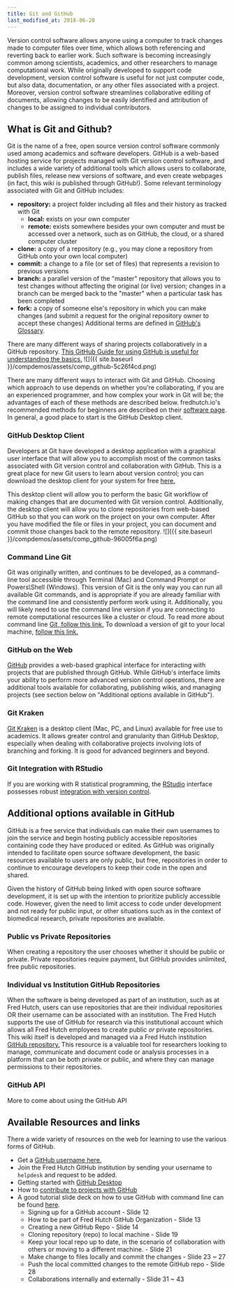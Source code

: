 ```yaml
---
title: Git and GitHub
last_modified_at: 2018-06-20
---
```

Version control software allows anyone using a computer to track changes made to computer files over time, which allows both referencing and reverting back to earlier work. Such software is becoming increasingly common among scientists, academics, and other researchers to manage computational work. While originally developed to support code development, version control software is useful for not just computer code, but also data, documentation, or any other files associated with a project. Moreover, version control software streamlines collaborative editing of documents, allowing changes to be easily identified and attribution of changes to be assigned to individual contributors.   

## What is Git and Github?
Git is the name of a free, open source version control software commonly used among academics and software developers. GitHub is a web-based hosting service for projects managed with Git version control software, and includes a wide variety of additional tools which allows users to collaborate, publish files, release new versions of software, and even create webpages (in fact, this wiki is published through GitHub!). Some relevant terminology associated with Git and GitHub includes:
- **repository:** a project folder including all files and their history as tracked with Git
  - **local:** exists on your own computer
  - **remote:** exists somewhere besides your own computer and must be accessed over a network, such as on GitHub, the cloud, or a shared computer cluster
- **clone:** a copy of a repository (e.g., you may clone a repository from GitHub onto your own local computer)
- **commit:** a change to a file (or set of files) that represents a revision to previous versions
- **branch:** a parallel version of the "master" repository that allows you to test changes without affecting the original (or live) version; changes in a branch can be merged back to the "master" when a particular task has been completed
- **fork:** a copy of someone else's repository in which you can make changes (and submit a request for the original repository owner to accept these changes)
Additional terms are defined in [GitHub's Glossary](https://help.github.com/articles/github-glossary/).

There are many different ways of sharing projects collaboratively in a GitHub repository. [This GitHub Guide for using GitHub is useful for understanding the basics.](https://guides.github.com/introduction/flow/)
![]({{ site.baseurl }}/compdemos/assets/comp_github-5c26f4cd.png)

There are many different ways to interact with Git and GitHub. Choosing which approach to use depends on whether you're collaborating, if you are an experienced programmer, and how complex your work in Git will be; the advantages of each of these methods are described below. fredhutch.io's recommended methods for beginners are described on their [software page](http://www.fredhutch.io/software/). In general, a good place to start is the GitHub Desktop client.

### GitHub Desktop Client
Developers at Git have developed a desktop application with a graphical user interface that will allow you to accomplish most of the common tasks associated with Git version control and collaboration with GitHub. This is a great place for new Git users to learn about version control; you can download the desktop client for your system for free [here.](https://desktop.github.com/)

This desktop client will allow you to perform the basic Git workflow of making changes that are documented with Git version control. Additionally, the desktop client will allow you to clone repositories from web-based GitHub so that you can work on the project on your own computer.  After you have modified the file or files in your project, you can document and commit those changes back to the remote repository.
![]({{ site.baseurl }}/compdemos/assets/comp_github-96005f6a.png)

### Command Line Git
Git was originally written, and continues to be developed, as a command-line tool accessible through Terminal (Mac) and Command Prompt or Powers\Shell (Windows). This version of Git is the only way you can run all available Git commands, and is appropriate if you are already familiar with the command line and consistently perform work using it. Additionally, you will likely need to use the command line version if you are connecting to remote computational resources like a cluster or cloud. To read more about command line [Git, follow this link.](https://git-scm.com/book/en/v2/Getting-Started-Git-Basics)  To download a version of git to your local machine, [follow this link.](https://git-scm.com/book/en/v2/Getting-Started-Installing-Git)

### GitHub on the Web
[GitHub](https://github.com) provides a web-based graphical interface for interacting with projects that are published through GitHub. While GitHub's interface limits your ability to perform more advanced version control operations, there are additional tools available for collaborating, publishing wikis, and managing projects (see section below on "Additional options available in GitHub").

### Git Kraken
[Git Kraken](https://www.gitkraken.com/) is a desktop client (Mac, PC, and Linux) available for free use to academics. It allows greater control and granularity than GitHub Desktop, especially when dealing with collaborative projects involving lots of branching and forking.  It is good for advanced beginners and beyond.    

### Git Integration with RStudio
If you are working with R statistical programming, the [RStudio](https://www.rstudio.com) interface possesses robust [integration with version control](https://support.rstudio.com/hc/en-us/articles/200532077-Version-Control-with-Git-and-SVN).

## Additional options available in GitHub
GitHub is a free service that individuals can make their own usernames to join the service and begin hosting publicly accessible repositories containing code they have produced or edited.  As GitHub was originally intended to facilitate open source software development, the basic resources available to users are only public, but free, repositories in order to continue to encourage developers to keep their code in the open and shared.

Given the history of GitHub being linked with open source software development, it is set up with the intention to prioritize publicly accessible code.   However, given the need to limit access to code under development and not ready for public input, or other situations such as in the context of biomedical research, private repositories are available.  

### Public vs Private Repositories
When creating a repository the user chooses whether it should be public or private.  Private repositories require payment, but GitHub provides unlimited, free public repositories.  

### Individual vs Institution GitHub Repositories
When the software is being developed as part of an institution, such as at Fred Hutch, users can use repositories that are their individual repositories OR their username can be associated with an institution.  The Fred Hutch supports the use of GitHub for research via this institutional account which allows all Fred Hutch employees to create public *or* private repositories.  This wiki itself is developed and managed via a Fred Hutch institution [GitHub repository.](https://github.com/FredHutch/wiki)  This resource is a valuable tool for researchers looking to manage, communicate and document code or analysis processes in a platform that can be both private or public, and where they can manage permissions to their repositories.

### GitHub API
More to come about using the GitHub API

## Available Resources and links
There a wide variety of resources on the web for learning to use the various forms of GitHub.  
- Get a [GitHub username here.](https://github.com/join)
- Join the Fred Hutch GitHub institution by sending your username to `helpdesk` and request to be added.  
- Getting started with [GitHub Desktop](https://help.github.com/desktop/guides/getting-started-with-github-desktop/)
- How to [contribute to projects with GitHub](https://help.github.com/desktop/guides/contributing-to-projects/)
- A good tutorial slide deck on how to use GitHub with command line can be found [here](https://s3-us-west-2.amazonaws.com/fredhutch-docs/Introducing-Git-and-GitHub.pdf).
  - Signing up for a GitHub account - Slide 12
  - How to be part of Fred Hutch GitHub Organization - Slide 13
  - Creating a new GitHub Repo - Slide 14
  - Cloning repository (repo) to local machine - Slide 19
  - Keep your local repo up to date, in the scenario of collaboration with others or moving to a different machine. - Slide 21
  - Make change to files locally and commit the changes - Slide 23 ~ 27
  - Push the local committed changes to the remote GitHub repo - Slide 28
  - Collaborations internally and externally - Slide 31 ~ 43
